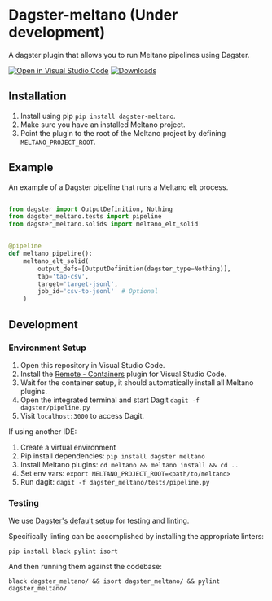 # Dagster-meltano (Under development)
A dagster plugin that allows you to run Meltano pipelines using Dagster.

[![Open in Visual Studio Code](https://open.vscode.dev/badges/open-in-vscode.svg)](https://open.vscode.dev/quantile-development/dagster-meltano)
[![Downloads](https://pepy.tech/badge/dagster-meltano/month)](https://pepy.tech/project/dagster-meltano)

## Installation
1. Install using pip `pip install dagster-meltano`.
2. Make sure you have an installed Meltano project.
3. Point the plugin to the root of the Meltano project by defining `MELTANO_PROJECT_ROOT`.

## Example
An example of a Dagster pipeline that runs a Meltano elt process.

```python

from dagster import OutputDefinition, Nothing
from dagster_meltano.tests import pipeline
from dagster_meltano.solids import meltano_elt_solid


@pipeline
def meltano_pipeline():
    meltano_elt_solid(
        output_defs=[OutputDefinition(dagster_type=Nothing)],
        tap='tap-csv',
        target='target-jsonl',
        job_id='csv-to-jsonl'  # Optional
    )
```

## Development
### Environment Setup
1. Open this repository in Visual Studio Code.
2. Install the [Remote - Containers](https://marketplace.visualstudio.com/items?itemName=ms-vscode-remote.remote-containers) plugin for Visual Studio Code.
3. Wait for the container setup, it should automatically install all Meltano plugins. 
4. Open the integrated terminal and start Dagit `dagit -f dagster/pipeline.py`
4. Visit `localhost:3000` to access Dagit.

If using another IDE:
1. Create a virtual environment
2. Pip install dependencies: `pip install dagster meltano`
3. Install Meltano plugins: `cd meltano && meltano install && cd ..`
4. Set env vars: `export MELTANO_PROJECT_ROOT=<path/to/meltano>`
5. Run dagit: `dagit -f dagster_meltano/tests/pipeline.py`

### Testing
We use [Dagster's default setup](https://docs.dagster.io/community/contributing#developing-dagster) 
for testing and linting.

Specifically linting can be accomplished by installing the appropriate linters:

```shell
pip install black pylint isort
```

And then running them against the codebase:

```shell
black dagster_meltano/ && isort dagster_meltano/ && pylint dagster_meltano/ 
```